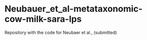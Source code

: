 # Neubauer_et_al-metataxonomic-cow-milk-sara-lps
Repository with the code for Neubaer et al., (submitted)

